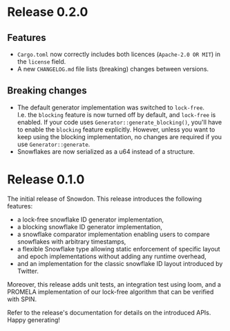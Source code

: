 # Release 0.2.0

## Features

- `Cargo.toml` now correctly includes both licences (`Apache-2.0 OR MIT`) in the `license` field.
- A new `CHANGELOG.md` file lists (breaking) changes between versions.

## Breaking changes

- The default generator implementation was switched to `lock-free`.</br>
  I.e. the `blocking` feature is now turned off by default, and `lock-free` is enabled. If your code uses
  `Generator::generate_blocking()`, you'll have to enable the `blocking` feature explicitly. However, unless you want to
  keep using the blocking implementation, no changes are required if you use `Generator::generate`.
- Snowflakes are now serialized as a u64 instead of a structure.

# Release 0.1.0

The initial release of Snowdon. This release introduces the following features:

- a lock-free snowflake ID generator implementation,
- a blocking snowflake ID generator implementation,
- a snowflake comparator implementation enabling users to compare snowflakes with arbitrary timestamps,
- a flexible Snowflake type allowing static enforcement of specific layout and epoch implementations without adding any
  runtime overhead,
- and an implementation for the classic snowflake ID layout introduced by Twitter.

Moreover, this release adds unit tests, an integration test using loom, and a PROMELA implementation of our lock-free
algorithm that can be verified with SPIN.

Refer to the release's documentation for details on the introduced APIs. Happy generating!